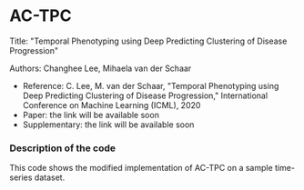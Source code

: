 # AC-TPC
Title: "Temporal Phenotyping using Deep Predicting Clustering of Disease Progression"

Authors: Changhee Lee, Mihaela van der Schaar

- Reference: C. Lee, M. van der Schaar, "Temporal Phenotyping using Deep Predicting Clustering of Disease Progression," International Conference on Machine Learning (ICML), 2020
- Paper: the link will be available soon
- Supplementary: the link will be available soon

### Description of the code
This code shows the modified implementation of AC-TPC on a sample time-series dataset. 
